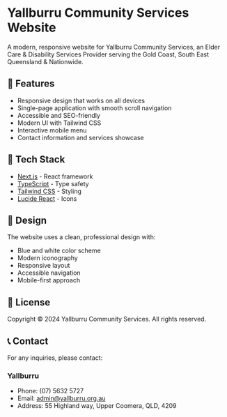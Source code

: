 # Yallburru Community Services Website

A modern, responsive website for Yallburru Community Services, an Elder Care & Disability Services Provider serving the Gold Coast, South East Queensland & Nationwide.

## 🌟 Features

- Responsive design that works on all devices
- Single-page application with smooth scroll navigation
- Accessible and SEO-friendly
- Modern UI with Tailwind CSS
- Interactive mobile menu
- Contact information and services showcase

## 🚀 Tech Stack

- [Next.js](https://nextjs.org/) - React framework
- [TypeScript](https://www.typescriptlang.org/) - Type safety
- [Tailwind CSS](https://tailwindcss.com/) - Styling
- [Lucide React](https://lucide.dev/) - Icons

## 🎨 Design

The website uses a clean, professional design with:
- Blue and white color scheme
- Modern iconography
- Responsive layout
- Accessible navigation
- Mobile-first approach

## 📄 License

Copyright © 2024 Yallburru Community Services. All rights reserved.

## 📞 Contact

For any inquiries, please contact:
### Yallburru
- Phone: (07) 5632 5727
- Email: admin@yallburru.org.au
- Address: 55 Highland way, Upper Coomera, QLD, 4209